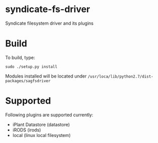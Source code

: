 # syndicate-fs-driver
Syndicate filesystem driver and its plugins

Build
=====

To build, type:
```
sudo ./setup.py install
```

Modules installed will be located under `/usr/loca/lib/python2.7/dist-packages/sagfsdriver`

Supported
=========

Following plugins are supported currently:
- iPlant Datastore (datastore)
- iRODS (irods)
- local (linux local filesystem)
